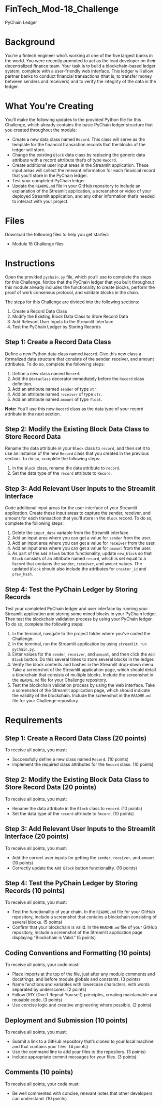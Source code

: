 # FinTech_Mod-18_Challenge
PyChain Ledger

# Background

You’re a fintech engineer who’s working at one of the five largest banks in the world. You were recently promoted to act as the lead developer on their decentralized finance team. Your task is to build a blockchain-based ledger system, complete with a user-friendly web interface. This ledger will allow partner banks to conduct financial transactions (that is, to transfer money between senders and receivers) and to verify the integrity of the data in the ledger.

# What You're Creating

You’ll make the following updates to the provided Python file for this Challenge, which already contains the basic PyChain ledger structure that you created throughout the module:

- Create a new data class named `Record`. This class will serve as the template for the financial transaction records that the blocks of the ledger will store.
- Change the existing `Block` data class by replacing the generic data attribute with a record attribute that’s of type `Record`.
- Create additional user input areas in the Streamlit application. These input areas will collect the relevant information for each financial record that you’ll store in the PyChain ledger.
- Test your completed PyChain ledger.
- Update the `README.md` file in your GitHub repository to include an explanation of the Streamlit application, a screenshot or video of your deployed Streamlit application, and any other information that’s needed to interact with your project.

# Files

Download the following files to help you get started:

- Module 18 Challenge files

# Instructions

Open the provided `pychain.py` file, which you’ll use to complete the steps for this Challenge. Notice that the PyChain ledger that you built throughout this module already includes the functionality to create blocks, perform the proof of work consensus protocol, and validate blocks in the chain.

The steps for this Challenge are divided into the following sections:

1. Create a Record Data Class
2. Modify the Existing Block Data Class to Store Record Data
3. Add Relevant User Inputs to the Streamlit Interface
4. Test the PyChain Ledger by Storing Records

## Step 1: Create a Record Data Class

Define a new Python data class named `Record`. Give this new class a formalized data structure that consists of the sender, receiver, and amount attributes. To do so, complete the following steps:

1. Define a new class named `Record`.
2. Add the `@dataclass` decorator immediately before the `Record` class definition.
3. Add an attribute named `sender` of type `str`.
4. Add an attribute named `receiver` of type `str`.
5. Add an attribute named `amount` of type `float`.

**Note:** You’ll use this new `Record` class as the data type of your record attribute in the next section.

## Step 2: Modify the Existing Block Data Class to Store Record Data

Rename the data attribute in your `Block` class to `record`, and then set it to use an instance of the new `Record` class that you created in the previous section. To do so, complete the following steps:

1. In the `Block` class, rename the data attribute to `record`.
2. Set the data type of the `record` attribute to `Record`.

## Step 3: Add Relevant User Inputs to the Streamlit Interface

Code additional input areas for the user interface of your Streamlit application. Create these input areas to capture the sender, receiver, and amount for each transaction that you’ll store in the `Block` record. To do so, complete the following steps:

1. Delete the `input_data` variable from the Streamlit interface.
2. Add an input area where you can get a value for `sender` from the user.
3. Add an input area where you can get a value for `receiver` from the user.
4. Add an input area where you can get a value for `amount` from the user.
5. As part of the `Add Block` button functionality, update `new_block` so that `Block` consists of an attribute named `record`, which is set equal to a `Record` that contains the `sender`, `receiver`, and `amount` values. The updated `Block` should also include the attributes for `creator_id` and `prev_hash`.

## Step 4: Test the PyChain Ledger by Storing Records

Test your completed PyChain ledger and user interface by running your Streamlit application and storing some mined blocks in your PyChain ledger. Then test the blockchain validation process by using your PyChain ledger. To do so, complete the following steps:

1. In the terminal, navigate to the project folder where you've coded the Challenge.
2. In the terminal, run the Streamlit application by using `streamlit run pychain.py`.
3. Enter values for the `sender`, `receiver`, and `amount`, and then click the `Add Block` button. Do this several times to store several blocks in the ledger.
4. Verify the block contents and hashes in the Streamlit drop-down menu. Take a screenshot of the Streamlit application page, which should detail a blockchain that consists of multiple blocks. Include the screenshot in the `README.md` file for your Challenge repository.
5. Test the blockchain validation process by using the web interface. Take a screenshot of the Streamlit application page, which should indicate the validity of the blockchain. Include the screenshot in the `README.md` file for your Challenge repository.

# Requirements

## Step 1: Create a Record Data Class (20 points)

To receive all points, you must:

- Successfully define a new class named `Record`. (10 points)
- Implement the required class attributes for the `Record` class. (10 points)

## Step 2: Modify the Existing Block Data Class to Store Record Data (20 points)

To receive all points, you must:

- Rename the data attribute in the `Block` class to `record`. (10 points)
- Set the data type of the `record` attribute to `Record`. (10 points)

## Step 3: Add Relevant User Inputs to the Streamlit Interface (20 points)

To receive all points, you must:

- Add the correct user inputs for getting the `sender`, `receiver`, and `amount`. (10 points)
- Correctly update the `Add Block` button functionality. (10 points)

## Step 4: Test the PyChain Ledger by Storing Records (10 points)

To receive all points, you must:

- Test the functionality of your chain. In the `README.md` file for your GitHub repository, include a screenshot that contains a blockchain consisting of several blocks. (5 points)
- Confirm that your blockchain is valid. In the `README.md` file of your GitHub repository, include a screenshot of the Streamlit application page displaying “Blockchain is Valid.” (5 points)

## Coding Conventions and Formatting (10 points)

To receive all points, your code must:

- Place imports at the top of the file, just after any module comments and docstrings, and before module globals and constants. (3 points)
- Name functions and variables with lowercase characters, with words separated by underscores. (2 points)
- Follow DRY (Don't Repeat Yourself) principles, creating maintainable and reusable code. (3 points)
- Use concise logic and creative engineering where possible. (2 points)

## Deployment and Submission (10 points)

To receive all points, you must:

- Submit a link to a GitHub repository that’s cloned to your local machine and that contains your files. (4 points)
- Use the command line to add your files to the repository. (3 points)
- Include appropriate commit messages for your files. (3 points)

## Comments (10 points)

To receive all points, your code must:

- Be well commented with concise, relevant notes that other developers can understand. (10 points)